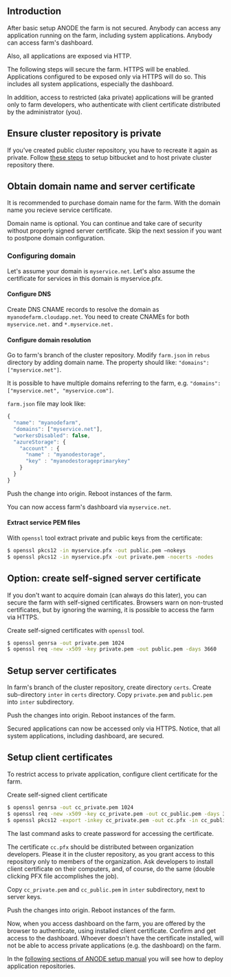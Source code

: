 ## Introduction

After basic setup ANODE the farm is not secured. Anybody can access any application running on the farm, including system applications. Anybody can access farm's dashboard.

Also, all applications are exposed via HTTP.

The following steps will secure the farm. HTTPS will be enabled. Applications configured to be exposed only via HTTPS will do so. This includes all system applications, especially the dashboard.

In addition, access to restricted (aka private) applications will be granted only to farm developers, who authenticate with client certificate distributed by the administrator (you).

## Ensure cluster repository is private

If you've created public cluster repository, you have to recreate it again as private. Follow [these steps](https://github.com/anodejs/anodejs/blob/master/docs/BITBUCKET_SETUP.md) to setup bitbucket and to host private cluster repository there.

## Obtain domain name and server certificate

It is recommended to purchase domain name for the farm. With the domain name you recieve service certificate.

Domain name is optional. You can continue and take care of security without properly signed server certificate. Skip the next session if you want to postpone domain configuration.

### Configuring domain

Let's assume your domain is ```myservice.net```. Let's also assume the certificate for services in this domain is myservice.pfx.

#### Configure DNS

Create DNS CNAME records to resolve the domain as ```myanodefarm.cloudapp.net```. You need to create CNAMEs for both ```myservice.net.``` and ```*.myservice.net.```

#### Configure domain resolution

Go to farm's branch of the cluster repository. Modify ```farm.json``` in ```rebus``` directory by adding domain name. The property should like: ```"domains": ["myservice.net"]```.

It is possible to have multiple domains referring to the farm, e.g. ```"domains": ["myservice.net", "myservice.com"]```.

```farm.json``` file may look like:

```javascript
{
  "name": "myanodefarm",
  "domains": ["myservice.net"],  
  "workersDisabled": false,
  "azureStorage": {
    "account" : {
      "name" : "myanodestorage",
      "key" : "myanodestorageprimarykey"
    }
  }
}
```

Push the change into origin. Reboot instances of the farm.

You can now access farm's dashboard via ```myservice.net```.

#### Extract service PEM files

With ```openssl``` tool extract private and public keys from the certificate:

```bash
$ openssl pkcs12 -in myservice.pfx -out public.pem –nokeys
$ openssl pkcs12 -in myservice.pfx -out private.pem -nocerts -nodes
```

## Option: create self-signed server certificate

If you don't want to acquire domain (can always do this later), you can secure the farm with self-signed certificates. Browsers warn on non-trusted certificates, but by ignoring the warning, it is possible to access the farm via HTTPS.

Create self-signed certificates with ```openssl``` tool.

```bash
$ openssl genrsa -out private.pem 1024
$ openssl req -new -x509 -key private.pem -out public.pem -days 3660
```

## Setup server certificates

In farm's branch of the cluster repository, create directory ```certs```. Create sub-directory ```inter``` in ```certs``` directory. Copy ```private.pem``` and ```public.pem``` into ```inter``` subdirectory.

Push the changes into origin. Reboot instances of the farm.

Secured applications can now be accessed only via HTTPS. Notice, that all system applications, including dashboard, are secured.

## Setup client certificates

To restrict access to private application, configure client certificate for the farm.

Create self-signed client certificate

```bash
$ openssl genrsa -out cc_private.pem 1024
$ openssl req -new -x509 -key cc_private.pem -out cc_public.pem -days 3660
$ openssl pkcs12 -export -inkey cc_private.pem -out cc.pfx -in cc_public.pem
```

The last command asks to create password for accessing the certificate.

The certificate ```cc.pfx``` should be distributed between organization developers. Please it in the cluster repository, as you grant access to this repository only to members of the organization. Ask developers to install client certificate on their computers, and, of course, do the same (double clicking PFX file accomplishes the job).

Copy ```cc_private.pem``` and ```cc_public.pem``` in ```inter``` subdirectory, next to server keys.

Push the changes into origin. Reboot instances of the farm.

Now, when you access dashboard on the farm, you are offered by the browser to authenticate, using installed client certificate. Confirm and get access to the dashboard. Whoever doesn't have the certificate installed, will not be able to access private applications (e.g. the dashboard) on the farm.

In the [following sections of ANODE setup manual](https://github.com/anodejs/anodejs#setup-anode-farm) you will see how to deploy application repositories.
